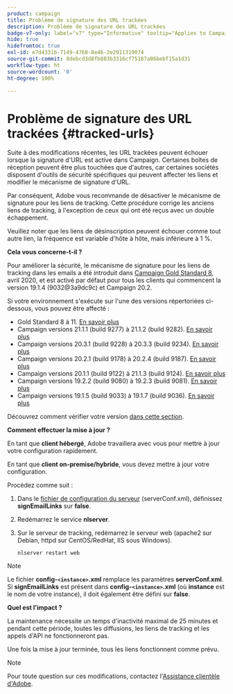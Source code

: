 ```yaml
---
product: campaign
title: Problème de signature des URL trackées
description: Problème de signature des URL trackées
badge-v7-only: label="v7" type="Informative" tooltip="Applies to Campaign Classic v7 only"
hide: true
hidefromtoc: true
exl-id: e7d4331b-7149-4768-8e46-2e2911319074
source-git-commit: 8debcd3d8fb883b3316cf75187a86bebf15a1d31
workflow-type: ht
source-wordcount: '0'
ht-degree: 100%

---
```


# Problème de signature des URL trackées {#tracked-urls}



Suite à des modifications récentes, les URL trackées peuvent échouer lorsque la signature d&#39;URL est active dans Campaign. Certaines boîtes de réception peuvent être plus touchées que d&#39;autres, car certaines sociétés disposent d&#39;outils de sécurité spécifiques qui peuvent affecter les liens et modifier le mécanisme de signature d&#39;URL.

Par conséquent, Adobe vous recommande de désactiver le mécanisme de signature pour les liens de tracking. Cette procédure corrige les anciens liens de tracking, à l&#39;exception de ceux qui ont été reçus avec un double échappement.

Veuillez noter que les liens de désinscription peuvent échouer comme tout autre lien, la fréquence est variable d&#39;hôte à hôte, mais inférieure à 1 %.

**Cela vous concerne-t-il ?**

Pour améliorer la sécurité, le mécanisme de signature pour les liens de tracking dans les emails a été introduit dans [Campaign Gold Standard 8](../../rn/using/gold-standard.md#gs8), avril 2020, et est activé par défaut pour tous les clients qui commencent la version 19.1.4 (9032@3a9dc9c) et Campaign 20.2.

Si votre environnement s&#39;exécute sur l&#39;une des versions répertoriées ci-dessous, vous pouvez être affecté :

* Gold Standard 8 à 11. [En savoir plus](../../rn/using/gold-standard.md#gs-8)
* Campaign versions 21.1.1 (build 9277) à 21.1.2 (build 9282). [En savoir plus](../../rn/using/latest-release.md)
* Campaign versions 20.3.1 (build 9228) à 20.3.3 (build 9234). [En savoir plus](../../rn/using/release--2020.md#release-20-3)
* Campaign versions 20.2.1 (build 9178) à 20.2.4 (build 9187). [En savoir plus](../../rn/using/release--2020.md#release-20-2)
* Campaign versions 20.1.1 (build 9122) à 21.1.3 (build 9124). [En savoir plus](../../rn/using/release--2020.md#release-20-1)
* Campaign versions 19.2.2 (build 9080) à 19.2.3 (build 9081). [En savoir plus](../../rn/using/release--2019.md#release-19-2)
* Campaign versions 19.1.5 (build 9033) à 19.1.7 (build 9036). [En savoir plus](../../rn/using/release--2019.md#release-19-1)


Découvrez comment vérifier votre version [dans cette section](../../platform/using/launching-adobe-campaign.md#getting-your-campaign-version).

**Comment effectuer la mise à jour ?**

En tant que **client hébergé**, Adobe travaillera avec vous pour mettre à jour votre configuration rapidement.

En tant que **client on-premise/hybride**, vous devez mettre à jour votre configuration.

Procédez comme suit :

1. Dans le [fichier de configuration du serveur](../../installation/using/the-server-configuration-file.md) (serverConf.xml), définissez **signEmailLinks** sur **false**.
1. Redémarrez le service **nlserver**.
1. Sur le serveur de tracking, redémarrez le serveur web (apache2 sur Debian, httpd sur CentOS/RedHat, IIS sous Windows).

   ```
   nlserver restart web
   ```

>[!NOTE]
>
>Le fichier **config-`<instance>`.xml** remplace les paramètres **serverConf.xml**. Si **signEmailLinks** est présent dans **config-`<instance>`.xml** (où **instance** est le nom de votre instance), il doit également être défini sur **false**.

**Quel est l&#39;impact ?**

La maintenance nécessite un temps d&#39;inactivité maximal de 25 minutes et pendant cette période, toutes les diffusions, les liens de tracking et les appels d&#39;API ne fonctionneront pas.

Une fois la mise à jour terminée, tous les liens fonctionnent comme prévu.

>[!NOTE]
>
>Pour toute question sur ces modifications, contactez l&#39;[Assistance clientèle d&#39;Adobe](https://helpx.adobe.com/fr/enterprise/admin-guide.html/enterprise/using/support-for-experience-cloud.ug.html).
